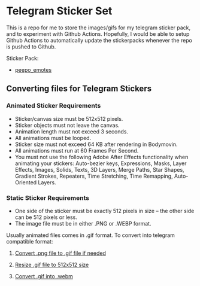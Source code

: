 # Telegram Sticker Set

This is a repo for me to store the images/gifs for my telegram sticker pack, and to experiment with Github Actions. Hopefully, I would be able to setup Github Actions to automatically update the stickerpacks whenever the repo is pushed to Github.

Sticker Pack:

* [peepo_emotes](https://t.me/addstickers/peepo_by_jason_pa_bot)

## Converting files for Telegram Stickers

### Animated Sticker Requirements

* Sticker/canvas size must be 512х512 pixels.
* Sticker objects must not leave the canvas.
* Animation length must not exceed 3 seconds.
* All animations must be looped.
* Sticker size must not exceed 64 KB after rendering in Bodymovin.
* All animations must run at 60 Frames Per Second.
* You must not use the following Adobe After Effects functionality when animating your stickers: Auto-bezier keys, Expressions, Masks, Layer Effects, Images, Solids, Texts, 3D Layers, Merge Paths, Star Shapes, Gradient Strokes, Repeaters, Time Stretching, Time Remapping, Auto-Oriented Layers.

### Static Sticker Requirements

* One side of the sticker must be exactly 512 pixels in size – the other side can be 512 pixels or less.
* The image file must be in either .PNG or .WEBP format.

Usually animated files comes in .gif format. To convert into telegram compatible format:

1. [Convert .png file to .gif file if needed](https://www.onlineconverter.com/png-to-gif)

2. [Resize .gif file to 512x512 size](https://www.onlineconverter.com/resize-image)

3. [Convert .gif into .webm](https://www.onlineconverter.com/gif-to-webm)
